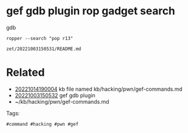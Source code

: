 # gef gdb plugin rop gadget search
gdb
```
ropper --search "pop r13"
```

` zet/20221003150531/README.md `

# Related

- [20221014190004](/zet/20221014190004/README.md) kb file named kb/hacking/pwn/gef-commands.md
- [20221003150532](/zet/20221003150532/README.md) gef gdb plugin
- ~/kb/hacking/pwn/gef-commands.md

Tags:

    #command #hacking #pwn #gef 
